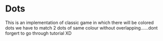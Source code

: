 # Dots
This is an implementation of classic game in which there will be colored dots we have to match 2 dots of same colour without overlapping......dont forgert to go through tutorial XD
